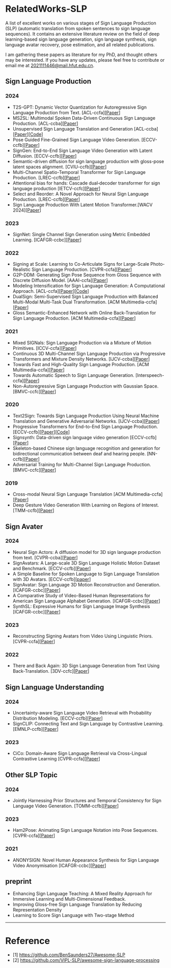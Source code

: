 # RelatedWorks-SLP
A list of excellent works on various stages of Sign Language Production (SLP) (automatic translation from spoken sentences to sign language sequences). It contains an extensive literature review on the field of deep learning-based sign language generation, sign language synthesis, sign language avatar recovery, pose estimation, and all related publications.

I am gathering these papers as literature for my PhD, and thought others may be interested. If you have any updates, please feel free to contribute or email me at [2021111446@mail.hfut.edu.cn](2021111446@mail.hfut.edu.cn).


## Sign Language Production
### 2024
- T2S-GPT: Dynamic Vector Quantization for Autoregressive Sign Language Production from Text. [ACL-ccfa][[Paper](https://aclanthology.org/2024.acl-long.183.pdf)]
- MS2SL: Multimodal Spoken Data-Driven Continuous Sign Language Production. [ACL-ccba][[Paper](https://aclanthology.org/2024.findings-acl.432.pdf)]
- Unsupervised Sign Language Translation and Generation [ACL-ccba][[Paper](https://arxiv.org/pdf/2402.07726)][[Code](https://github.com/ZhengshengGuo/USLNet)]
- Pose Guided Fine-Grained Sign Language Video Generation. [ECCV-ccfb][[Paper](https://www.ecva.net/papers/eccv_2024/papers_ECCV/papers/09947.pdf)]
- SignGen: End-to-End Sign Language Video Generation with Latent Diffusion. [ECCV-ccfb][[Paper](https://www.ecva.net/papers/eccv_2024/papers_ECCV/papers/06988.pdf)]
- Semantic-driven diffusion for sign language production with gloss-pose latent spaces alignment. [CVIU-ccfb][[Paper](https://linkinghub.elsevier.com/retrieve/pii/S1077314224001310)]
- Multi-Channel Spatio-Temporal Transformer for Sign Language Production. [LREC-ccfb][[Paper](https://aclanthology.org/2024.lrec-main.1022.pdf)]
- Attentional bias for hands: Cascade dual‐decoder transformer for sign language production [IETCV-ccfc][[Paper](https://ietresearch.onlinelibrary.wiley.com/doi/epdf/10.1049/cvi2.12273)]
- Select and Reorder: A Novel Approach for Neural Sign Language Production. [LREC-ccfb][[Paper](https://www.semanticscholar.org/reader/e2a56a27010a60fb9820c94adf8e361633d27fe1)] 
- Sign Language Production With Latent Motion Transformer.[WACV 2024][[Paper](https://openaccess.thecvf.com/content/WACV2024/papers/Xie_Sign_Language_Production_With_Latent_Motion_Transformer_WACV_2024_paper.pdf)]

### 2023
- SignNet: Single Channel Sign Generation using Metric Embedded Learning. [ICAFGR-ccbc][[Paper](https://ieeexplore.ieee.org/stamp/stamp.jsp?tp=&arnumber=10042711)]

### 2022
- Signing at Scale: Learning to Co-Articulate Signs for Large-Scale Photo-Realistic Sign Language Production. [CVPR-ccfa][[Paper](https://openaccess.thecvf.com/content/CVPR2022/papers/Saunders_Signing_at_Scale_Learning_to_Co-Articulate_Signs_for_Large-Scale_Photo-Realistic_CVPR_2022_paper.pdf)]
- G2P-DDM: Generating Sign Pose Sequence from Gloss Sequence with Discrete Diffusion Model. [AAAI-ccfa][[Paper](https://ojs.aaai.org/index.php/AAAI/article/download/28441/28860)]
- Modeling Intensification for Sign Language Generation: A Computational Approach. [ACL-ccfa][[Paper](https://arxiv.org/pdf/2203.09679)][[Code](https://github.com/Merterm/Modeling-Intensification-for-SLG)]
- DualSign: Semi-Supervised Sign Language Production with Balanced Multi-Modal Multi-Task Dual Transformation. [ACM Multimedia-ccfa][[Paper](https://dl.acm.org/doi/pdf/10.1145/3503161.3547957)]
- Gloss Semantic-Enhanced Network with Online Back-Translation for Sign Language Production. [ACM Multimedia-ccfa][[Paper](https://dl.acm.org/doi/pdf/10.1145/3503161.3547830)]


### 2021
- Mixed SIGNals: Sign Language Production via a Mixture of Motion Primitives. [ICCV-ccfa][[Paper](https://openaccess.thecvf.com/content/ICCV2021/papers/Saunders_Mixed_SIGNals_Sign_Language_Production_via_a_Mixture_of_Motion_ICCV_2021_paper.pdf)]
- Continuous 3D Multi-Channel Sign Language Production via Progressive Transformers and Mixture Density Networks. [IJCV-ccba][[Paper](https://link.springer.com/article/10.1007/s11263-021-01457-9)]
- Towards Fast and High-Quality Sign Language Production. [ACM Multimedia-ccfa][[Paper](https://dl.acm.org/doi/pdf/10.1145/3474085.3475463)]
- Towards Automatic Speech to Sign Language Generation. [Interspeech-ccfa][[Paper](https://www.semanticscholar.org/reader/c31934f1e4f1efa110afc94878e00315bdcb2780)]
- Non-Autoregressive Sign Language Production with Gaussian Space. [BMVC-ccfc][[Paper](https://www.bmvc2021-virtualconference.com/assets/papers/1102.pdf)]

### 2020
- Text2Sign: Towards Sign Language Production Using Neural Machine Translation and Generative Adversarial Networks. [IJCV-ccba][[Paper](https://link.springer.com/article/10.1007/s11263-019-01281-2)]
- Progressive Transformers for End-to-End Sign Language Production. [ECCV-ccfb][[Paper](https://link.springer.com/chapter/10.1007/978-3-030-58621-8_40)][[Code](https://github.com/BenSaunders27/ProgressiveTransformersSLP)]
- Signsynth: Data-driven sign language video generation [ECCV-ccfb][[Paper](https://link.springer.com/chapter/10.1007/978-3-030-66823-5_21)]
- Skeleton-based Chinese sign language recognition and generation for bidirectional communication between deaf and hearing people. [NN-ccfb][[Paper](https://www.sciencedirect.com/science/article/pii/S089360802030040X)]
- Adversarial Training for Multi-Channel Sign Language Production. [BMVC-ccfc][[Paper](https://arxiv.org/pdf/2008.12405)]

### 2019
- Cross-modal Neural Sign Language Translation [ACM Multimedia-ccfa][[Paper](https://dl.acm.org/doi/pdf/10.1145/3343031.3352587)]
- Deep Gesture Video Generation With Learning on Regions of Interest. [TMM-ccfb][[Paper](https://dl.acm.org/doi/pdf/10.1145/3343031.3352587)]

## Sign Avater 
### 2024
- Neural Sign Actors: A diffusion model for 3D sign language production from text. [CVPR-ccba][[Paper](https://openaccess.thecvf.com/content/CVPR2024/papers/Baltatzis_Neural_Sign_Actors_A_Diffusion_Model_for_3D_Sign_Language_CVPR_2024_paper.pdf)]
- SignAvatars: A Large-scale 3D Sign Language Holistic Motion Dataset and Benchmark. [ECCV-ccfb][[Paper](https://www.ecva.net/papers/eccv_2024/papers_ECCV/papers/00653.pdf)]
- A Simple Baseline for Spoken Language to Sign Language Translation with 3D Avatars. [ECCV-ccfb][[paper](https://www.ecva.net/papers/eccv_2024/papers_ECCV/papers/06499.pdf)]
- SignAvatar: Sign Language 3D Motion Reconstruction and Generation. [ICAFGR-ccbc][[Paper](https://arxiv.org/pdf/2405.07974)]
- A Comparative Study of Video-Based Human Representations for American Sign Language Alphabet Generation. [ICAFGR-ccbc][[Paper](https://ieeexplore.ieee.org/stamp/stamp.jsp?tp=&arnumber=10582020)]
- SynthSL: Expressive Humans for Sign Language Image Synthesis [ICAFGR-ccbc][[Paper](https://ieeexplore.ieee.org/stamp/stamp.jsp?tp=&arnumber=10582038)]


### 2023
- Reconstructing Signing Avatars from Video Using Linguistic Priors. [CVPR-ccfa][[Paper](https://openaccess.thecvf.com/content/CVPR2023/papers/Forte_Reconstructing_Signing_Avatars_From_Video_Using_Linguistic_Priors_CVPR_2023_paper.pdf)]

### 2022
- There and Back Again: 3D Sign Language Generation from Text Using Back-Translation. [3DV-ccfc][[Paper](https://ieeexplore.ieee.org/stamp/stamp.jsp?tp=&arnumber=10044459)]



## Sign Language Understanding
### 2024
- Uncertainty-aware Sign Language Video Retrieval with Probability Distribution Modeling. [ECCV-ccfb][[Paper](https://arxiv.org/pdf/2405.19689)]
- SignCLIP: Connecting Text and Sign Language by Contrastive Learning. [EMNLP-ccfb][[Paper](https://arxiv.org/pdf/2407.01264)]
### 2023
- CiCo: Domain-Aware Sign Language Retrieval via Cross-Lingual Contrastive Learning [CVPR-ccfa][[Paper](https://openaccess.thecvf.com/content/CVPR2023/papers/Bao_CiCo_Domain-Aware_Sign_Language_Retrieval_via_Cross-Lingual_Contrastive_Learning_CVPR_2023_paper.pdf)]



## Other SLP Topic
### 2024
- Jointly Harnessing Prior Structures and Temporal Consistency for Sign Language Video Generation. [TOMM-ccfb][[Paper](https://dl.acm.org/doi/pdf/10.1145/3648368)]

### 2023
- Ham2Pose: Animating Sign Language Notation into Pose Sequences. [CVPR-ccfa][[Paper](https://openaccess.thecvf.com/content/CVPR2023/papers/Arkushin_Ham2Pose_Animating_Sign_Language_Notation_Into_Pose_Sequences_CVPR_2023_paper.pdf)]

### 2021
- ANONYSIGN: Novel Human Appearance Synthesis for Sign Language Video Anonymisation [ICAFGR-ccbc][[Paper](https://ieeexplore.ieee.org/stamp/stamp.jsp?tp=&arnumber=9666984)]


## preprint 

- Enhancing Sign Language Teaching: A Mixed Reality Approach for Immersive Learning and Multi-Dimensional Feedback.
- Improving Gloss-free Sign Language Translation by Reducing Representation Density
- Learning to Score Sign Language with Two-stage Method

---

# Reference
- [1] https://github.com/BenSaunders27/Awesome-SLP
- [2] https://github.com/VIPL-SLP/awesome-sign-language-processing


